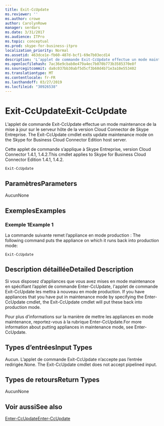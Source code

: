 ```yaml
---
title: Exit-CcUpdate
ms.reviewer: ''
ms.author: crowe
author: CarolynRowe
manager: serdars
ms.date: 3/31/2017
ms.audience: ITPro
ms.topic: conceptual
ms.prod: skype-for-business-itpro
localization_priority: Normal
ms.assetid: 463dce1e-fb60-487d-bcf1-69e7b03ecd14
description: 'L’applet de commande Exit-CcUpdate effectue un mode maintenance de la mise à jour sur le serveur hôte de la version Cloud Connector de Skype Entreprise. '
ms.openlocfilehash: 7ac36e9cbab8e479a4ec7b070b773b3585370e8f
ms.sourcegitcommit: da8c037bb30abf5d5cf3b60d4b71e3a10e553402
ms.translationtype: MT
ms.contentlocale: fr-FR
ms.lasthandoff: 03/27/2019
ms.locfileid: "30926538"
---
```

# <a name="exit-ccupdate"></a><span data-ttu-id="69615-103">Exit-CcUpdate</span><span class="sxs-lookup"><span data-stu-id="69615-103">Exit-CcUpdate</span></span>
 
<span data-ttu-id="69615-104">L’applet de commande Exit-CcUpdate effectue un mode maintenance de la mise à jour sur le serveur hôte de la version Cloud Connector de Skype Entreprise. </span><span class="sxs-lookup"><span data-stu-id="69615-104">The Exit-CcUpdate cmdlet exits update maintenance mode on the Skype for Business Cloud Connector Edition host server.</span></span> 
  
<span data-ttu-id="69615-105">Cette applet de commande s’applique à Skype Entreprise, version Cloud Connector 1.4.1, 1.4.2.</span><span class="sxs-lookup"><span data-stu-id="69615-105">This cmdlet applies to Skype for Business Cloud Connector Edition 1.4.1, 1.4.2.</span></span> 
  
```
Exit-CcUpdate
```

## <a name="parameters"></a><span data-ttu-id="69615-106">Paramètres</span><span class="sxs-lookup"><span data-stu-id="69615-106">Parameters</span></span>

<span data-ttu-id="69615-107">Aucun</span><span class="sxs-lookup"><span data-stu-id="69615-107">None</span></span>
  
## <a name="examples"></a><span data-ttu-id="69615-108">Exemples</span><span class="sxs-lookup"><span data-stu-id="69615-108">Examples</span></span>
<span data-ttu-id="69615-109"><a name="Examples"> </a></span><span class="sxs-lookup"><span data-stu-id="69615-109"></span></span>

### <a name="example-1"></a><span data-ttu-id="69615-110">Exemple 1</span><span class="sxs-lookup"><span data-stu-id="69615-110">Example 1</span></span>

<span data-ttu-id="69615-111">La commande suivante remet l’appliance en mode production : </span><span class="sxs-lookup"><span data-stu-id="69615-111">The following command puts the appliance on which it runs back into production mode:</span></span> 
  
```
Exit-CcUpdate
```

## <a name="detailed-description"></a><span data-ttu-id="69615-112">Description détaillée</span><span class="sxs-lookup"><span data-stu-id="69615-112">Detailed Description</span></span>
<span data-ttu-id="69615-113"><a name="DetailedDescription"> </a></span><span class="sxs-lookup"><span data-stu-id="69615-113"></span></span>

<span data-ttu-id="69615-114">Si vous disposez d’appliances que vous avez mises en mode maintenance en spécifiant l’applet de commande Enter-CcUpdate, l'applet de commande Exit-CcUpdate les mettra à nouveau en mode production. </span><span class="sxs-lookup"><span data-stu-id="69615-114">If you have appliances that you have put in maintenance mode by specifying the Enter-CcUpdate cmdlet, the Exit-CcUpdate cmdlet will put these back into production mode.</span></span> 
  
<span data-ttu-id="69615-115">Pour plus d’informations sur la manière de mettre les appliances en mode maintenance, reportez-vous à la rubrique Enter-CcUpdate.</span><span class="sxs-lookup"><span data-stu-id="69615-115">For more information about putting appliances in maintenance mode, see Enter-CcUpdate.</span></span>
  
## <a name="input-types"></a><span data-ttu-id="69615-116">Types d’entrées</span><span class="sxs-lookup"><span data-stu-id="69615-116">Input Types</span></span>
<span data-ttu-id="69615-117"><a name="InputTypes"> </a></span><span class="sxs-lookup"><span data-stu-id="69615-117"></span></span>

<span data-ttu-id="69615-p101">Aucun. L’applet de commande Exit-CcUpdate n’accepte pas l’entrée redirigée.</span><span class="sxs-lookup"><span data-stu-id="69615-p101">None. The Exit-CcUpdate cmdlet does not accept pipelined input.</span></span>
  
## <a name="return-types"></a><span data-ttu-id="69615-120">Types de retours</span><span class="sxs-lookup"><span data-stu-id="69615-120">Return Types</span></span>
<span data-ttu-id="69615-121"><a name="ReturnTypes"> </a></span><span class="sxs-lookup"><span data-stu-id="69615-121"></span></span>

<span data-ttu-id="69615-122">Aucun</span><span class="sxs-lookup"><span data-stu-id="69615-122">None</span></span> 
  
## <a name="see-also"></a><span data-ttu-id="69615-123">Voir aussi</span><span class="sxs-lookup"><span data-stu-id="69615-123">See also</span></span>
<span data-ttu-id="69615-124"><a name="ReturnTypes"> </a></span><span class="sxs-lookup"><span data-stu-id="69615-124"></span></span>

[<span data-ttu-id="69615-125">Enter-CcUpdate</span><span class="sxs-lookup"><span data-stu-id="69615-125">Enter-CcUpdate</span></span>](enter-ccupdate.md)
  

